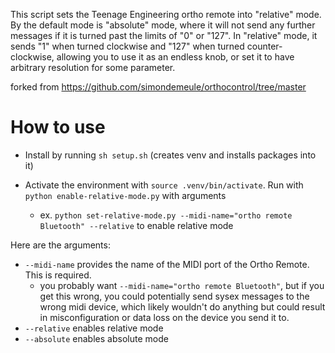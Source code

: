 This script sets the Teenage Engineering ortho remote into "relative" mode. By the default mode is "absolute" mode, where it will not send any further messages if it is turned past the limits of "0" or "127". In "relative" mode, it sends "1" when turned clockwise and "127" when turned counter-clockwise, allowing you to use it as an endless knob, or set it to have arbitrary resolution for some parameter.

forked from https://github.com/simondemeule/orthocontrol/tree/master

# How to use
- Install by running `sh setup.sh` (creates venv and installs packages into it)

- Activate the environment with `source .venv/bin/activate`. Run with `python enable-relative-mode.py` with arguments
    - ex. `python set-relative-mode.py --midi-name="ortho remote Bluetooth" --relative` to enable relative mode

Here are the arguments:
- `--midi-name` provides the name of the MIDI port of the Ortho Remote. This is required.
    - you probably want `--midi-name="ortho remote Bluetooth"`, but if you get this wrong, you could potentially send sysex messages to the wrong midi device, which likely wouldn't do anything but could result in misconfiguration or data loss on the device you send it to.
- `--relative` enables relative mode
- `--absolute` enables absolute mode

